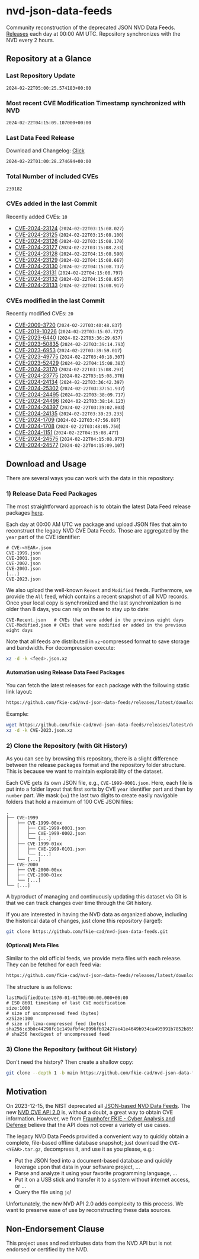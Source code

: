 # nvd-json-data-feeds

Community reconstruction of the deprecated JSON NVD Data Feeds. 
[Releases](https://github.com/fkie-cad/nvd-json-data-feeds/releases/latest) each day at 00:00 AM UTC.
Repository synchronizes with the NVD every 2 hours.

## Repository at a Glance

### Last Repository Update

```plain
2024-02-22T05:00:25.574183+00:00
```

### Most recent CVE Modification Timestamp synchronized with NVD

```plain
2024-02-22T04:15:09.107000+00:00
```

### Last Data Feed Release

Download and Changelog: [Click](https://github.com/fkie-cad/nvd-json-data-feeds/releases/latest)

```plain
2024-02-22T01:00:28.274694+00:00
```

### Total Number of included CVEs

```plain
239182
```

### CVEs added in the last Commit

Recently added CVEs: `10`

* [CVE-2024-23124](CVE-2024/CVE-2024-231xx/CVE-2024-23124.json) (`2024-02-22T03:15:08.027`)
* [CVE-2024-23125](CVE-2024/CVE-2024-231xx/CVE-2024-23125.json) (`2024-02-22T03:15:08.100`)
* [CVE-2024-23126](CVE-2024/CVE-2024-231xx/CVE-2024-23126.json) (`2024-02-22T03:15:08.170`)
* [CVE-2024-23127](CVE-2024/CVE-2024-231xx/CVE-2024-23127.json) (`2024-02-22T03:15:08.233`)
* [CVE-2024-23128](CVE-2024/CVE-2024-231xx/CVE-2024-23128.json) (`2024-02-22T04:15:08.590`)
* [CVE-2024-23129](CVE-2024/CVE-2024-231xx/CVE-2024-23129.json) (`2024-02-22T04:15:08.667`)
* [CVE-2024-23130](CVE-2024/CVE-2024-231xx/CVE-2024-23130.json) (`2024-02-22T04:15:08.737`)
* [CVE-2024-23131](CVE-2024/CVE-2024-231xx/CVE-2024-23131.json) (`2024-02-22T04:15:08.797`)
* [CVE-2024-23132](CVE-2024/CVE-2024-231xx/CVE-2024-23132.json) (`2024-02-22T04:15:08.857`)
* [CVE-2024-23133](CVE-2024/CVE-2024-231xx/CVE-2024-23133.json) (`2024-02-22T04:15:08.917`)


### CVEs modified in the last Commit

Recently modified CVEs: `20`

* [CVE-2009-3720](CVE-2009/CVE-2009-37xx/CVE-2009-3720.json) (`2024-02-22T03:40:48.837`)
* [CVE-2019-10226](CVE-2019/CVE-2019-102xx/CVE-2019-10226.json) (`2024-02-22T03:15:07.727`)
* [CVE-2023-6440](CVE-2023/CVE-2023-64xx/CVE-2023-6440.json) (`2024-02-22T03:36:29.637`)
* [CVE-2023-50835](CVE-2023/CVE-2023-508xx/CVE-2023-50835.json) (`2024-02-22T03:39:14.793`)
* [CVE-2023-6953](CVE-2023/CVE-2023-69xx/CVE-2023-6953.json) (`2024-02-22T03:39:59.017`)
* [CVE-2023-49775](CVE-2023/CVE-2023-497xx/CVE-2023-49775.json) (`2024-02-22T03:40:18.307`)
* [CVE-2023-52429](CVE-2023/CVE-2023-524xx/CVE-2023-52429.json) (`2024-02-22T04:15:08.383`)
* [CVE-2024-23170](CVE-2024/CVE-2024-231xx/CVE-2024-23170.json) (`2024-02-22T03:15:08.297`)
* [CVE-2024-23775](CVE-2024/CVE-2024-237xx/CVE-2024-23775.json) (`2024-02-22T03:15:08.370`)
* [CVE-2024-24134](CVE-2024/CVE-2024-241xx/CVE-2024-24134.json) (`2024-02-22T03:36:42.397`)
* [CVE-2024-25302](CVE-2024/CVE-2024-253xx/CVE-2024-25302.json) (`2024-02-22T03:37:51.937`)
* [CVE-2024-24495](CVE-2024/CVE-2024-244xx/CVE-2024-24495.json) (`2024-02-22T03:38:09.717`)
* [CVE-2024-24496](CVE-2024/CVE-2024-244xx/CVE-2024-24496.json) (`2024-02-22T03:38:14.123`)
* [CVE-2024-24397](CVE-2024/CVE-2024-243xx/CVE-2024-24397.json) (`2024-02-22T03:39:02.803`)
* [CVE-2024-24135](CVE-2024/CVE-2024-241xx/CVE-2024-24135.json) (`2024-02-22T03:39:23.233`)
* [CVE-2024-1709](CVE-2024/CVE-2024-17xx/CVE-2024-1709.json) (`2024-02-22T03:47:56.087`)
* [CVE-2024-1708](CVE-2024/CVE-2024-17xx/CVE-2024-1708.json) (`2024-02-22T03:48:05.750`)
* [CVE-2024-1151](CVE-2024/CVE-2024-11xx/CVE-2024-1151.json) (`2024-02-22T04:15:08.477`)
* [CVE-2024-24575](CVE-2024/CVE-2024-245xx/CVE-2024-24575.json) (`2024-02-22T04:15:08.973`)
* [CVE-2024-24577](CVE-2024/CVE-2024-245xx/CVE-2024-24577.json) (`2024-02-22T04:15:09.107`)


## Download and Usage

There are several ways you can work with the data in this repository:

### 1) Release Data Feed Packages

The most straightforward approach is to obtain the latest Data Feed release packages [here](https://github.com/fkie-cad/nvd-json-data-feeds/releases/latest).

Each day at 00:00 AM UTC we package and upload JSON files that aim to reconstruct the legacy NVD CVE Data Feeds.
Those are aggregated by the `year` part of the CVE identifier:

```
# CVE-<YEAR>.json
CVE-1999.json
CVE-2001.json
CVE-2002.json
CVE-2003.json
[...]
CVE-2023.json
```

We also upload the well-known `Recent` and `Modified` feeds.
Furthermore, we provide the `All` feed, which contains a recent snapshot of all NVD records.
Once your local copy is synchronized and the last synchronization is no older than 8 days, you can rely on these to stay up to date:

```plain
CVE-Recent.json   # CVEs that were added in the previous eight days
CVE-Modified.json # CVEs that were modified or added in the previous eight days
```

Note that all feeds are distributed in `xz`-compressed format to save storage and bandwidth.
For decompression execute:

```sh
xz -d -k <feed>.json.xz
```


#### Automation using Release Data Feed Packages

You can fetch the latest releases for each package with the following static link layout:

```sh
https://github.com/fkie-cad/nvd-json-data-feeds/releases/latest/download/CVE-<YEAR>.json.xz
```

Example:

```sh
wget https://github.com/fkie-cad/nvd-json-data-feeds/releases/latest/download/CVE-2023.json.xz
xz -d -k CVE-2023.json.xz
```



### 2) Clone the Repository (with Git History)

As you can see by browsing this repository, there is a slight difference between the release packages format and the repository folder structure.
This is because we want to maintain explorability of the dataset.

Each CVE gets its own JSON file, e.g., `CVE-1999-0001.json`.
Here, each file is put into a folder layout that first sorts by CVE `year` identifier part and then by `number` part.
We mask (`xx`) the last two digits to create easily navigable folders that hold a maximum of 100 CVE JSON files:

```plain
.
├── CVE-1999
│   ├── CVE-1999-00xx
│   │   ├── CVE-1999-0001.json
│   │   ├── CVE-1999-0002.json
│   │   └── [...]
│   ├── CVE-1999-01xx
│   │   ├── CVE-1999-0101.json
│   │   └── [...]
│   └── [...]
├── CVE-2000
│   ├── CVE-2000-00xx
│   ├── CVE-2000-01xx
│   └── [...]
└── [...]
```

A byproduct of managing and continuously updating this dataset via Git is that we can track changes over time through the Git history.

If you are interested in having the NVD data as organized above, including the historical data of changes, just clone this repository (large!):

```sh
git clone https://github.com/fkie-cad/nvd-json-data-feeds.git
```

#### (Optional) Meta Files

Similar to the old official feeds, we provide meta files with each release. They can be fetched for each feed via:

```sh
https://github.com/fkie-cad/nvd-json-data-feeds/releases/latest/download/CVE-<YEAR>.meta
```

The structure is as follows:

```plain
lastModifiedDate:1970-01-01T00:00:00.000+00:00                          # ISO 8601 timestamp of last CVE modification
size:1000                                                               # size of uncompressed feed (bytes)
xzSize:100                                                              # size of lzma-compressed feed (bytes)
sha256:e3b0c44298fc1c149afbf4c8996fb92427ae41e4649b934ca495991b7852b855 # sha256 hexdigest of uncompressed feed
```


### 3) Clone the Repository (without Git History)

Don't need the history? Then create a shallow copy:

```sh
git clone --depth 1 -b main https://github.com/fkie-cad/nvd-json-data-feeds.git
```

## Motivation

On 2023-12-15, the NIST deprecated all [JSON-based NVD Data Feeds](https://nvd.nist.gov/vuln/data-feeds#divRetirementBanner-1).
The new [NVD CVE API 2.0](https://nvd.nist.gov/developers/vulnerabilities) is, without a doubt, a great way to obtain CVE information.
However, we from [Fraunhofer FKIE - Cyber Analysis and Defense](https://www.fkie.fraunhofer.de/en/departments/cad.html) believe that the API does not cover a variety of use cases.

The legacy NVD Data Feeds provided a convenient way to quickly obtain a complete, file-based offline database snapshot; just download the `CVE-<YEAR>.tar.gz`, decompress it, and use it as you please, e.g.:

* Put the JSON feed into a document-based database and quickly leverage upon that data in your software project, ...
* Parse and analyze it using your favorite programming language, ...
* Put it on a USB stick and transfer it to a system without internet access, or ...
* Query the file using `jq`!

Unfortunately, the new NVD API 2.0 adds complexity to this process.
We want to preserve ease of use by reconstructing these data sources.

## Non-Endorsement Clause

This project uses and redistributes data from the NVD API but is not endorsed or certified by the NVD.